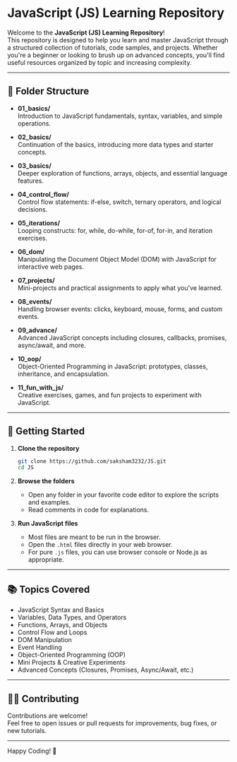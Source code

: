 # JavaScript (JS) Learning Repository

Welcome to the **JavaScript (JS) Learning Repository**!  
This repository is designed to help you learn and master JavaScript through a structured collection of tutorials, code samples, and projects. Whether you're a beginner or looking to brush up on advanced concepts, you'll find useful resources organized by topic and increasing complexity.

---

## 📁 Folder Structure

- **01_basics/**  
  Introduction to JavaScript fundamentals, syntax, variables, and simple operations.

- **02_basics/**  
  Continuation of the basics, introducing more data types and starter concepts.

- **03_basics/**  
  Deeper exploration of functions, arrays, objects, and essential language features.

- **04_control_flow/**  
  Control flow statements: if-else, switch, ternary operators, and logical decisions.

- **05_iterations/**  
  Looping constructs: for, while, do-while, for-of, for-in, and iteration exercises.

- **06_dom/**  
  Manipulating the Document Object Model (DOM) with JavaScript for interactive web pages.

- **07_projects/**  
  Mini-projects and practical assignments to apply what you've learned.

- **08_events/**  
  Handling browser events: clicks, keyboard, mouse, forms, and custom events.

- **09_advance/**  
  Advanced JavaScript concepts including closures, callbacks, promises, async/await, and more.

- **10_oop/**  
  Object-Oriented Programming in JavaScript: prototypes, classes, inheritance, and encapsulation.

- **11_fun_with_js/**  
  Creative exercises, games, and fun projects to experiment with JavaScript.

---

## 🚀 Getting Started

1. **Clone the repository**
   ```sh
   git clone https://github.com/saksham3232/JS.git
   cd JS
   ```

2. **Browse the folders**
   - Open any folder in your favorite code editor to explore the scripts and examples.
   - Read comments in code for explanations.

3. **Run JavaScript files**
   - Most files are meant to be run in the browser.
   - Open the `.html` files directly in your web browser.
   - For pure `.js` files, you can use browser console or Node.js as appropriate.

---

## 📚 Topics Covered

- JavaScript Syntax and Basics
- Variables, Data Types, and Operators
- Functions, Arrays, and Objects
- Control Flow and Loops
- DOM Manipulation
- Event Handling
- Object-Oriented Programming (OOP)
- Mini Projects & Creative Experiments
- Advanced Concepts (Closures, Promises, Async/Await, etc.)

---

## 🧑‍💻 Contributing

Contributions are welcome!  
Feel free to open issues or pull requests for improvements, bug fixes, or new tutorials.

---

Happy Coding! 🚀

